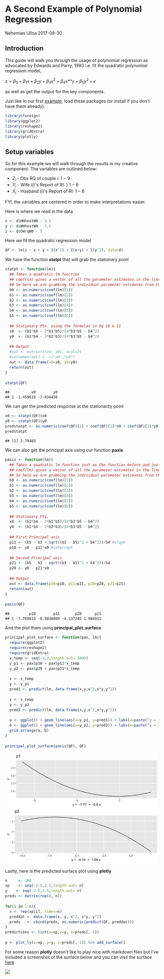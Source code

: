 A Second Example of Polynomial Regression
================
Nehemias Ulloa
2017-08-30

Introduction
------------

This guide will walk you through the usage of polynomial regression as advocated by Edwards and Parry, 1993 i.e. fit the quadratic polynomial regression model,

*z* = *β*<sub>0</sub> + *β*<sub>1</sub>*x* + *β*<sub>2</sub>*y* + *β*<sub>3</sub>*x*<sup>2</sup> + *β*<sub>4</sub>*x**y* + *β*<sub>5</sub>*y*<sup>2</sup> + *ϵ*

as well as get the output for the key components.

Just like in our first [example](Examples/Examples.md), load these packages (or install if you don't have them already).

``` r
library(foreign)
library(ggplot2)
library(reshape2)
library(gridExtra)
library(plotly)
```

Setup variables
---------------

So for this example we will walk through the results in my creative component. The variables are outlined below:

-   *Z*<sub>*i*</sub> - Obs RQ of couple *i*: 1 − 9
-   *Y*<sub>*i*</sub> - Wife (*i*)'s Report of RI: } 1 − 6
-   *X*<sub>*i*</sub> - Husband (*i*)'s Report of RI: 1 − 6

FYI, the variables are centered in order to make interpretations easier.

Here is where we read in the data

``` r
x <- d$HHhostW0 - 3.5
y <- d$WHhostW0 - 3.5
z <- d$OHrqW0 - 5
```

Here we fit the quadratic regression model

``` r
QF <- lm(z ~ x + y + I(x^2) + I(x*y) + I(y^2), data=d)
```

We have the function **statpt** that will grab the stationary point

``` r
statpt <- function(lm){
  ## Takes a quadratic lm function
  ## coef(lm) gives a vector of all the parameter estimates in the linear model
  ## So here we are grabbing the individual parameter estimates from that vector
  b0 <- as.numeric(coef(lm)[1])
  b1 <- as.numeric(coef(lm)[2])
  b2 <- as.numeric(coef(lm)[3])
  b3 <- as.numeric(coef(lm)[4])
  b4 <- as.numeric(coef(lm)[5])
  b5 <- as.numeric(coef(lm)[6])
  
  ## Stationary Pts. using the formulas in Eq 10 & 11
  x0  <- (b2*b4 - 2*b1*b5)/(4*b3*b5 - b4^2)
  y0  <- (b1*b4 - 2*b2*b3)/(4*b3*b5 - b4^2)
  
  ## Output
  #out <- matrix(c(x0, y0), ncol=2)
  #colnames(out) <- c("x0","y0")
  out <- data.frame(x0=x0, y0=y0)
  return(out)
}

statpt(QF)
```

    ##          x0        y0
    ## 1 -1.459618 -7.034456

We can get the predicted response at the stationarity point

``` r
x0 <- statpt(QF)$x0
y0 <- statpt(QF)$y0
predstatpt <- as.numeric(coef(QF)[1] + coef(QF)[2]*x0 + coef(QF)[3]*y0 + coef(QF)[4]*x0^2 + coef(QF)[5]*x0*y0 + coef(QF)[6]*y0^2)
predstatpt
```

    ## [1] 2.79403

We can also get the principal axis using our function **paxis**

``` r
paxis <- function(lm){
  ## Takes a quadratic lm function just as the function before and just as before
  ## coef(lm) gives a vector of all the parameter estimates in the linear model
  ## So here we are grabbing the individual parameter estimates from that vector
  b0 <- as.numeric(coef(lm)[1])
  b1 <- as.numeric(coef(lm)[2])
  b2 <- as.numeric(coef(lm)[3])
  b3 <- as.numeric(coef(lm)[4])
  b4 <- as.numeric(coef(lm)[5])
  b5 <- as.numeric(coef(lm)[6])
  
  ## Stationary Pts.
  x0  <- (b2*b4 - 2*b1*b5)/(4*b3*b5 - b4^2)
  y0  <- (b1*b4 - 2*b2*b3)/(4*b3*b5 - b4^2)
  
  ## First Principal axis
  p11 <- (b5 - b3 + sqrt((b3 - b5)^2 + b4^2))/b4 #slope
  p10 <- y0 - p11*x0 #intercept
  
  ## Second Principal axis
  p21 <- (b5 - b3 - sqrt((b3 - b5)^2 + b4^2))/b4
  p20 <- y0 - p21*x0
  
  ## Output
  out <- data.frame(p10=p10, p11=p11, p20=p20, p21=p21)
  return(out)
}

paxis(QF)
```

    ##         p10        p11       p20      p21
    ## 1 -7.769813 -0.5038009 -4.137245 1.984911

And the plot them using **principal\_plot\_surface**

``` r
principal_plot_surface <- function(pax, lm){
  require(ggplot2)
  require(reshape2)
  require(gridExtra)
  x_temp <- seq(-3,3,length.out= 1000)
  y_p1 <- pax$p10 + pax$p11*x_temp
  y_p2 <- pax$p20 + pax$p21*x_temp
  
  x <- x_temp
  y <- y_p1
  pred1 <- predict(lm, data.frame(x,y,x^2,x*y,y^2))

  x <- x_temp
  y <- y_p2
  pred2 <- predict(lm, data.frame(x,y,x^2,x*y,y^2))

  a <- ggplot() + geom_line(aes(x=y_p1, y=pred1)) + labs(x=paste("y = ", round(pax$p10,2), " + ", round(pax$p11,2), "x"), y="z", title="p1")
  b <- ggplot() + geom_line(aes(x=y_p2, y=pred2)) + labs(x=paste("y = ", round(pax$p20,2), " + ", round(pax$p21,2), "x"), y="z", title="p2")
  grid.arrange(a, b)
}

principal_plot_surface(paxis(QF), QF)
```

![](Example2_files/figure-markdown_github/unnamed-chunk-8-1.png)

Lastly, here is the predicted surface plot using **plotly**

``` r
n     <- 100
xp    <- seq(-2.5,2.5,length.out= n)
y    <- seq(-2.5,2.5,length.out= n)
preds <- matrix(rep(0, n))

for(i in 1:n){
  x <- rep(xp[i], times=n)
  preddat <- data.frame(x, y, x^2, x*y, y^2)
  preds   <- cbind(preds, as.numeric(predict(QF, preddat)))
}
predictions <- list(x=xp,y=y, z=preds[,-1])

p <- plot_ly(x=xp, y=y, z=preds[,-1]) %>% add_surface()
```

For some reason **plotly** doesn't like to play nice with markdown files but I've included a screenshot of the surface below and you can visit the surface [here](https://plot.ly/~nulloa1/150/)

![](https://plot.ly/~nulloa1/150.png)
